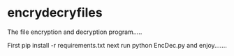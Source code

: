 # encrydecryfiles
The file encryption and decryption program.....


First
pip install -r requirements.txt
next run
python EncDec.py
and enjoy.......




